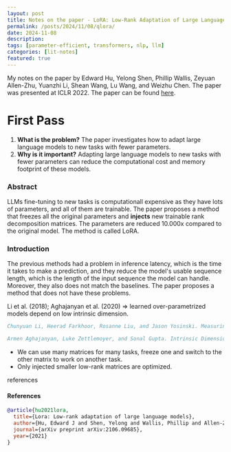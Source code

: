 ```yaml
---
layout: post
title: Notes on the paper - LoRA: Low-Rank Adaptation of Large Language Models (ICLR 2022)
permalink: /posts/2024/11/08/qlora/
date: 2024-11-08
description:
tags: [parameter-efficient, transformers, nlp, llm]
categories: [lit-notes]
featured: true
---
```


My notes on the paper by Edward Hu, Yelong Shen, Phillip Wallis, Zeyuan Allen-Zhu, Yuanzhi Li, Shean Wang, Lu Wang, and Weizhu Chen. The paper was presented at ICLR 2022. The paper can be found [here](https://arxiv.org/pdf/2106.09685).

# First Pass

1. **What is the problem?** The paper investigates how to adapt large language models to new tasks with fewer parameters.
2. **Why is it important?** Adapting large language models to new tasks with fewer parameters can reduce the computational cost and memory footprint of these models.

### Abstract
LLMs fine-tuning to new tasks is computationall expensive as they have lots of parameters, and all of them are trainable. The paper proposes a method that freezes all the original parameters and **injects** new trainable rank decomposition matrices.
The parameters are reduced 10.000x compared to the original model. The method is called LoRA.

### Introduction
The previous methods had a problem in inference latency, which is the time it takes to make a prediction, and they reduce the model's usable sequence length, which is the length of the input sequence the model can handle. Moreover, they also does not match the baselines. The paper proposes a method that does not have these problems.

Li et al. (2018); Aghajanyan et al. (2020) => learned over-parametrized models depend on low intrinsic dimension.

```bibtex
Chunyuan Li, Heerad Farkhoor, Rosanne Liu, and Jason Yosinski. Measuring the Intrinsic Dimension of Objective Landscapes. arXiv:1804.08838 [cs, stat], April 2018a. URL http: //arxiv.org/abs/1804.08838. arXiv: 1804.08838.

Armen Aghajanyan, Luke Zettlemoyer, and Sonal Gupta. Intrinsic Dimensionality Explains the Effectiveness of Language Model Fine-Tuning. arXiv:2012.13255 [cs], December 2020. URL http://arxiv.org/abs/2012.13255.
```

- We can use many matrices for many tasks, freeze one and switch to the other matrix to work on another task.
- Only injected smaller low-rank matrices are optimized.


references

#### References
```bibtex
@article{hu2021lora,
  title={Lora: Low-rank adaptation of large language models},
  author={Hu, Edward J and Shen, Yelong and Wallis, Phillip and Allen-Zhu, Zeyuan and Li, Yuanzhi and Wang, Shean and Wang, Lu and Chen, Weizhu},
  journal={arXiv preprint arXiv:2106.09685},
  year={2021}
}
```